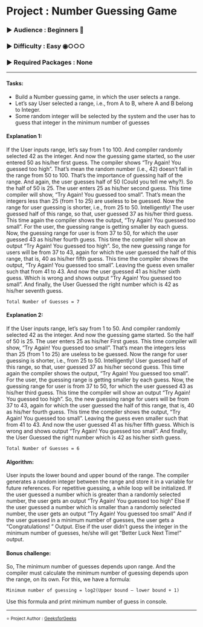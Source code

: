 # Project : Number Guessing Game
### ► Audience : Beginners 👶
### ► Difficulty : Easy ◉○○○
### ► Required Packages : None

---
#### Tasks:
* Build a Number guessing game, in which the user selects a range.
* Let’s say User selected a range, i.e., from A to B, where A and B belong to Integer.
* Some random integer will be selected by the system and the user has to guess that integer in the minimum number of guesses

#### Explanation 1: 

If the User inputs range, let’s say from 1 to 100. And compiler randomly selected 42 as the integer. And now the guessing game started, so the user entered 50 as his/her first guess. The compiler shows “Try Again! You guessed too high”. That’s mean the random number (i.e., 42) doesn’t fall in the range from 50 to 100. That’s the importance of guessing half of the range. And again, the user guesses half of 50 (Could you tell me why?). So the half of 50 is 25. The user enters 25 as his/her second guess. This time compiler will show, “Try Again! You guessed too small”. That’s mean the integers less than 25 (from 1 to 25) are useless to be guessed. Now the range for user guessing is shorter, i.e., from 25 to 50. Intelligently! The user guessed half of this range, so that, user guessed 37 as his/her third guess.  This time again the compiler shows the output, “Try Again! You guessed too small”. For the user, the guessing range is getting smaller by each guess. Now, the guessing range for user is from 37 to 50, for which the user guessed 43 as his/her fourth guess. This time the compiler will show an output “Try Again! You guessed too high”. So, the new guessing range for users will be from 37 to 43, again for which the user guessed the half of this range, that is, 40 as his/her fifth guess.  This time the compiler shows the output, “Try Again! You guessed too small”. Leaving the guess even smaller such that from 41 to 43. And now the user guessed 41 as his/her sixth guess. Which is wrong and shows output “Try Again! You guessed too small”. And finally, the User Guessed the right number which is 42 as his/her seventh guess.

`Total Number of Guesses = 7`

#### Explanation 2: 

If the User inputs range, let’s say from 1 to 50. And compiler randomly selected 42 as the integer. And now the guessing game started. So the half of 50 is 25. The user enters 25 as his/her First guess. This time compiler will show, “Try Again! You guessed too small”. That’s mean the integers less than 25 (from 1 to 25) are useless to be guessed. Now the range for user guessing is shorter, i.e., from 25 to 50. Intelligently! User guessed half of this range, so that, user guessed 37 as his/her second guess.  This time again the compiler shows the output, “Try Again! You guessed too small”. For the user, the guessing range is getting smaller by each guess. Now, the guessing range for user is from 37 to 50, for which the user guessed 43 as his/her third guess. This time the compiler will show an output “Try Again! You guessed too high”. So, the new guessing range for users will be from 37 to 43, again for which the user guessed the half of this range, that is, 40 as his/her fourth guess.  This time the compiler shows the output, “Try Again! You guessed too small”. Leaving the guess even smaller such that from 41 to 43. And now the user guessed 41 as his/her fifth guess. Which is wrong and shows output “Try Again! You guessed too small”. And finally, the User Guessed the right number which is 42 as his/her sixth guess.

`Total Number of Guesses = 6`

#### Algorithm:

User inputs the lower bound and upper bound of the range.
The compiler generates a random integer between the range and store it in a variable for future references.
For repetitive guessing, a while loop will be initialized.
If the user guessed a number which is greater than a randomly selected number, the user gets an output “Try Again! You guessed too high“
Else If the user guessed a number which is smaller than a randomly selected number, the user gets an output “Try Again! You guessed too small”
And if the user guessed in a minimum number of guesses, the user gets a “Congratulations! ” Output.
Else if the user didn’t guess the integer in the minimum number of guesses, he/she will get “Better Luck Next Time!” output.

#### Bonus challenge:

So, The minimum number of guesses depends upon range. And the compiler must calculate the minimum number of guessing depends upon the range, on its own. For this, we have a formula:

`Minimum number of guessing = log2(Upper bound – lower bound + 1)`

Use this formula and print minimum number of guess in console.

---
<sub>⭐ Project Author : [GeeksforGeeks](https://www.geeksforgeeks.org/number-guessing-game-in-python/)</sub>
